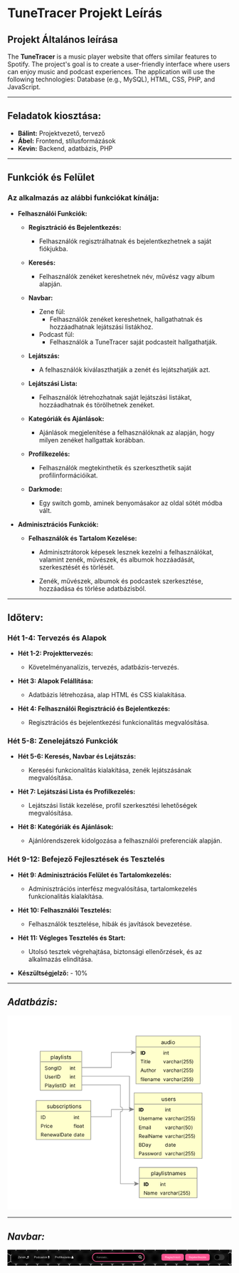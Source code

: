 # TuneTracer Projekt Leírás 

## **Projekt Általános leírása**

The **TuneTracer** is a music player website that offers similar features to Spotify. The project's goal is to create a user-friendly interface where users can enjoy music and podcast experiences. The application will use the following technologies: Database (e.g., MySQL), HTML, CSS, PHP, and JavaScript.

---
## **Feladatok kiosztása:**

- **Bálint:** Projektvezető, tervező
- **Ábel:** Frontend, stílusformázások
- **Kevin:** Backend, adatbázis, PHP

---
## **Funkciók és Felület**

### **Az alkalmazás az alábbi funkciókat kínálja:**

- **Felhasználói Funkciók:**

  - **Regisztráció és Bejelentkezés:**
    - Felhasználók regisztrálhatnak és bejelentkezhetnek a saját fiókjukba.

  - **Keresés:**
    - Felhasználók zenéket kereshetnek név, művész vagy album alapján.

  - **Navbar:**
    - Zene fül:
      - Felhasználók zenéket kereshetnek, hallgathatnak és hozzáadhatnak lejátszási listákhoz.
    - Podcast fül:
      - Felhasználók a TuneTracer saját podcasteit hallgathatják.

  - **Lejátszás:**
    - A felhasználók kiválaszthatják a zenét és lejátszhatják azt.

  - **Lejátszási Lista:**
    - Felhasználók létrehozhatnak saját lejátszási listákat, hozzáadhatnak és törölhetnek zenéket.

  - **Kategóriák és Ajánlások:**
    - Ajánlások megjelenítése a felhasználóknak az alapján, hogy milyen zenéket hallgattak korábban.

  - **Profilkezelés:**
    - Felhasználók megtekinthetik és szerkeszthetik saját profilinformációikat.

  - **Darkmode:**
    - Egy switch gomb, aminek benyomásakor az oldal sötét módba vált.

- **Adminisztrációs Funkciók:**

  - **Felhasználók és Tartalom Kezelése:**
    - Adminisztrátorok képesek lesznek kezelni a felhasználókat, valamint zenék, művészek, és albumok hozzáadását, szerkesztését és törlését.

    - Zenék, művészek, albumok és podcastek szerkesztése, hozzáadása és törlése adatbázisból.

---
## **Időterv:**

### **Hét 1-4: Tervezés és Alapok**

- **Hét 1-2: Projekttervezés:**
  - Követelményanalízis, tervezés, adatbázis-tervezés.

- **Hét 3: Alapok Felállítása:**
  - Adatbázis létrehozása, alap HTML és CSS kialakítása.

- **Hét 4: Felhasználói Regisztráció és Bejelentkezés:**
  - Regisztrációs és bejelentkezési funkcionalitás megvalósítása.

### **Hét 5-8: Zenelejátszó Funkciók**

- **Hét 5-6: Keresés, Navbar és Lejátszás:**
  - Keresési funkcionalitás kialakítása, zenék lejátszásának megvalósítása.

- **Hét 7: Lejátszási Lista és Profilkezelés:**
  - Lejátszási listák kezelése, profil szerkesztési lehetőségek megvalósítása.

- **Hét 8: Kategóriák és Ajánlások:**
  - Ajánlórendszerek kidolgozása a felhasználói preferenciák alapján.

### **Hét 9-12: Befejező Fejlesztések és Tesztelés**

- **Hét 9: Adminisztrációs Felület és Tartalomkezelés:**
  - Adminisztrációs interfész megvalósítása, tartalomkezelés funkcionalitás kialakítása.

- **Hét 10: Felhasználói Tesztelés:**
  - Felhasználók tesztelése, hibák és javítások bevezetése.

- **Hét 11: Végleges Tesztelés és Start:**
  - Utolsó tesztek végrehajtása, biztonsági ellenőrzések, és az alkalmazás elindítása.

- **Készültségjelző:** - 10%

---
## ***Adatbázis:***

![Tervrajz](adatbazis.png) 

---
## ***Navbar:***
![Tervrajz](navbar.png) 
